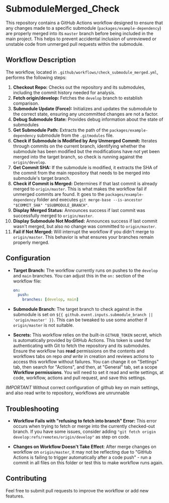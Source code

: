 # SubmoduleMerged_Check

This repository contains a GitHub Actions workflow designed to ensure that any changes made to a specific submodule (`packages/example-dependency`) are properly merged into its `master` branch before being included in the main project. This helps to prevent accidental inclusion of unreviewed or unstable code from unmerged pull requests within the submodule.

## Workflow Description

The workflow, located in `.github/workflows/check_submodule_merged.yml`, performs the following steps:

1. **Checkout Repo:** Checks out the repository and its submodules, including the commit history needed for analysis.
2. **Fetch origin/develop:** Fetches the `develop` branch to establish comparison.
3. **Submodule Update (Force):** Initializes and updates the submodule to the correct state, ensuring any uncommitted changes are not a factor.
4. **Debug Submodule State:** Provides debug information about the state of submodules
5. **Get Submodule Path:** Extracts the path of the `packages/example-dependency` submodule from the `.gitmodules` file.
6. **Check if Submodule is Modified by Any Unmerged Commit:**  Iterates through commits on the current branch, identifying whether the submodule has been modified but the modifications have *not* yet been merged into the target branch, so check is running against the `origin/develop`.
7. **Get Commit SHA:** If the submodule is modified, it extracts the SHA of the commit from the main repository that needs to be merged into submodule's target branch.
8. **Check if Commit is Merged:** Determines if that last commit is already merged to `origin/master`. This is what makes the workflow fail if unmerged commits are found. It goes to the `packages/example-dependency` folder and executes `git merge-base --is-ancestor "$COMMIT_SHA" "$SUBMODULE_BRANCH"`.
9. **Display Merged Status:** Announces success if last commit was successfully merged to `origin/master`.
10. **Display Submodule Not Modified:** Announces success if last commit wasn't merged, but also no change was committed to `origin/master`.
11. **Fail if Not Merged:** Will interrupt the workflow if you didn't merge to `origin/master`. This behavior is what ensures your branches remain properly merged.

## Configuration

* **Target Branch:** The workflow currently runs on pushes to the `develop` and `main` branches. You can adjust this in the `on:` section of the workflow file:

    ```yaml
    on:
      push:
        branches: [develop, main]
    ```

* **Submodule Branch:**  The target branch to check against in the submodule is set on `${{ github.event.inputs.submodule_branch || 'origin/master' }}`. This can be tweaked to use some another if `origin/master` is not suitable.

* **Secrets:** This workflow relies on the built-in `GITHUB_TOKEN` secret, which is automatically provided by GitHub Actions. This token is used for authenticating with Git to fetch the repository and its submodules.
Ensure the workflow has **read** permissions on the contents and workflows tabs on repo *and* *write* in creation and reviews actions to access this workflow without failures. You can change it on "Settings" tab, then search for "Actions", and then, at "General" tab, set a scope
**Workflow permissions**. You will need to set it read and write settings, at code, workflow, actions and pull request, and save this settings.

*IMPORTANT* Without correct configuration of github key on main settings, and also read write to repository, workflows are unrunnable

## Troubleshooting

* **Workflow Fails with "refusing to fetch into branch" Error:** This error occurs when trying to fetch or merge into the currently checked-out branch. If you have some issues, consider adding `"git fetch origin develop:refs/remotes/origin/develop"` as step on code.

* **Changes on Workflow Doesn't Take Effect**: After merge changes on workflow on `origin/master`, it may not be reflecting due to "GitHub Actions is failing to trigger automatically after a code push" - run a commit in all files on this folder or test this to make workflow runs again.

## Contributing

Feel free to submit pull requests to improve the workflow or add new features.
